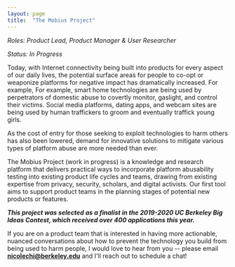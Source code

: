 ```yaml
---
layout: page
title:  "The Mobius Project"
---
```


_Roles: Product Lead, Product Manager & User Researcher_

_Status: In Progress_

Today, with Internet connectivity being built into products for every aspect of our daily lives, the potential surface areas for people to co-opt or weaponize platforms for negative impact has dramatically increased. For example, For example, smart home technologies are being used by perpetrators of domestic abuse to covertly monitor, gaslight, and control their victims. Social media platforms, dating apps, and webcam sites are being used by human traffickers to groom and eventually traffick young girls. 

As the cost of entry for those seeking to exploit technologies to harm others has also been lowered,  demand for innovative solutions to mitigate various types of platform abuse are more needed than ever. 

The Mobius Project (work in progress) is a knowledge and research platform that delivers practical ways to incorporate platform abusability testing into existing product life cycles and teams, drawing from existing expertise from privacy, security, scholars, and digital activists. Our first tool aims to support product teams in the planning stages of potential new products or features.

**_This project was selected as a finalist in the 2019-2020 UC Berkeley Big Ideas Contest, which received over 400 applications this year._**

If you are on a product team that is interested in having more actionable, nuanced conversations about how to prevent the technology you build from being used to harm people, I would love to hear from you -- please email **nicolechi@berkeley.edu** and I'll reach out to schedule a chat!
